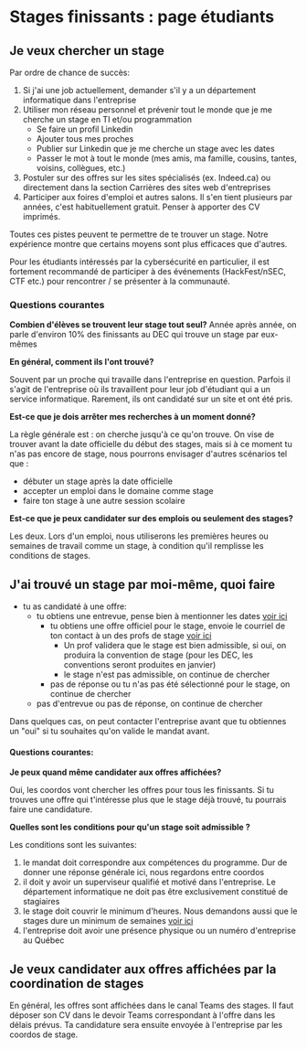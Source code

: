 # Stages finissants : page étudiants

## Je veux chercher un stage

Par ordre de chance de succès:
1. Si j'ai une job actuellement, demander s'il y a un département informatique dans l'entreprise
2. Utiliser mon réseau personnel et prévenir tout le monde que je me cherche un stage en TI et/ou programmation
   - Se faire un profil Linkedin
   - Ajouter tous mes proches
   - Publier sur Linkedin que je me cherche un stage avec les dates
   - Passer le mot à tout le monde (mes amis, ma famille, cousins, tantes, voisins, collègues, etc.)
4. Postuler sur des offres sur les sites spécialisés (ex. Indeed.ca) ou directement dans la section Carrières des sites web d'entreprises
5. Participer aux foires d'emploi et autres salons. Il s'en tient plusieurs par années, c'est habituellement gratuit. Penser à apporter des CV imprimés.

Toutes ces pistes peuvent te permettre de te trouver un stage. Notre expérience montre que certains moyens sont plus efficaces que d'autres.

Pour les étudiants intéressés par la cybersécurité en particulier, il est fortement recommandé de participer à des événements (HackFest/nSEC, CTF etc.) pour rencontrer / se présenter à la communauté.

### Questions courantes

**Combien d'élèves se trouvent leur stage tout seul?** 
Année après année, on parle d'environ 10% des finissants au DEC qui trouve un stage par eux-mêmes

**En général, comment ils l'ont trouvé?** 

Souvent par un proche qui travaille dans l'entreprise en question. Parfois il s'agit de l'entreprise où ils travaillent pour leur job d'étudiant qui a un service informatique. Rarement, ils ont candidaté sur un site et ont été pris.

**Est-ce que je dois arrêter mes recherches à un moment donné?** 

La règle générale est : on cherche jusqu'à ce qu'on trouve. On vise de trouver avant la date officielle du début des stages, mais si à ce moment tu n'as pas encore de stage, nous pourrons envisager d'autres scénarios tel que : 
- débuter un stage après la date officielle
- accepter un emploi dans le domaine comme stage
- faire ton stage à une autre session scolaire

**Est-ce que je peux candidater sur des emplois ou seulement des stages?**

Les deux. Lors d'un emploi, nous utiliserons les premières heures ou semaines de travail comme un stage, à condition qu'il remplisse les conditions de stages.

## J'ai trouvé un stage par moi-même, quoi faire

- tu as candidaté à une offre:
  - tu obtiens une entrevue, pense bien à mentionner les dates [voir ici](README.md)
    - tu obtiens une offre officiel pour le stage, envoie le courriel de ton contact à un des profs de stage [voir ici](README.md)
      - Un prof validera que le stage est bien admissible, si oui, on produira la convention de stage (pour les DEC, les conventions seront produites en janvier)
      - le stage n'est pas admissible, on continue de chercher
    - pas de réponse ou tu n'as pas été sélectionné pour le stage, on continue de chercher
  - pas d'entrevue ou pas de réponse, on continue de chercher

Dans quelques cas, on peut contacter l'entreprise avant que tu obtiennes un "oui" si tu souhaites qu'on valide le mandat avant.

#### Questions courantes:

**Je peux quand même candidater aux offres affichées?** 

Oui, les coordos vont chercher les offres pour tous les finissants. Si tu trouves une offre qui t'intéresse plus que le stage déjà trouvé, tu pourrais faire une candidature.

**Quelles sont les conditions pour qu'un stage soit admissible ?** 

Les conditions sont les suivantes:
  1. le mandat doit correspondre aux compétences du programme. Dur de donner une réponse générale ici, nous regardons entre coordos
  2. il doit y avoir un superviseur qualifié et motivé dans l'entreprise. Le département informatique ne doit pas être exclusivement constitué de stagiaires
  3. le stage doit couvrir le minimum d'heures. Nous demandons aussi que le stages dure un minimum de semaines [voir ici](README.md)
  4. l'entreprise doit avoir une présence physique ou un numéro d'entreprise au Québec

## Je veux candidater aux offres affichées par la coordination de stages
En général, les offres sont affichées dans le canal Teams des stages. Il faut déposer son CV dans le devoir Teams correspondant à l'offre dans les délais prévus. Ta candidature sera ensuite envoyée à l'entreprise par les coordos de stage.